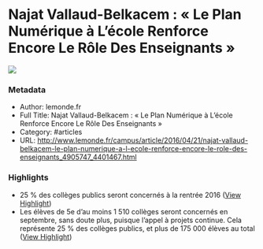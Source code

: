 # Najat Vallaud-Belkacem : « Le Plan Numérique à L’école Renforce Encore Le Rôle Des Enseignants »

![](https://readwise-assets.s3.amazonaws.com/static/images/article0.00998d930354.png)

### Metadata

- Author: lemonde.fr
- Full Title: Najat Vallaud-Belkacem : « Le Plan Numérique à L’école Renforce Encore Le Rôle Des Enseignants »
- Category: #articles
- URL: http://www.lemonde.fr/campus/article/2016/04/21/najat-vallaud-belkacem-le-plan-numerique-a-l-ecole-renforce-encore-le-role-des-enseignants_4905747_4401467.html

### Highlights

- 25 % des collèges publics seront concernés à la rentrée 2016 ([View Highlight](https://instapaper.com/read/715596257/2578976))
- Les élèves de 5e d’au moins 1 510 collèges seront concernés en septembre, sans doute plus, puisque l’appel à projets continue. Cela représente 25 % des collèges publics, et plus de 175 000 élèves au total ([View Highlight](https://instapaper.com/read/715596257/2578993))
